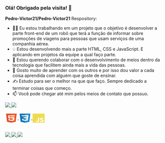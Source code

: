 ### Olá! Obrigado pela visita! 👋

**Pedro-Victor21/Pedro-Victor21** Respository:


- 👨‍💻 Eu estou trabalhando em um projeto que o objetivo é desenvolver a parte front-end de um robô que terá a função de informar sobre promoções de viagens para pessoas que usam serviços de uma companhia aérea.
- 💡 Estou desenvolvendo mais a parte HTML, CSS e JavaScript. E aplicando em projetos da equipe a qual faço parte. 
- 🤝 Estou querendo colaborar com o desenvolvimento de meios dentro da tecnologia que facilitem ainda mais a vida das pessoas. 
- 👋 Gosto muito de aprender com os outros e por isso dou valor a cada coisa aprendida com alguém que goste de ensinar.
- ✍️ Estudo para ser o melhor na que que faço. Sempre dedicado a terminar coisas que começo.
- 📫 Você pode chegar até mim pelos meios de contato que possuo.

<div>
  <a href="https://github.com/pedro-victor21">
  <img height="180em" src="https://github-readme-stats.vercel.app/api?username=pedro-victor21&show_icons=true&theme=dark&include_all_comits=true&count_private=true"/>
  <img height="141em" src="https://github-readme-stats.vercel.app/api/top-langs/?username=pedro-victor21&layout=compact&lags_count=16&theme=dark"/>
</div>

 <div style="display: inline_block"> <br>
   <img align="center" alt="Pedro-HTML" height="30" width="40" src="https://raw.githubusercontent.com/devicons/devicon/master/icons/html5/html5-original.svg">
   <img align="center" alt="Pedro-CSS" height="30" width="40" src="https://raw.githubusercontent.com/devicons/devicon/master/icons/css3/css3-original.svg">
   <img align="center" alt="Pedro-CSS" height="30" width="40" src="https://raw.githubusercontent.com/devicons/devicon/master/icons/javascript/javascript-plain.svg">
   </div>
   
##
   <div>
     <a href="https://www.instagram.com/pdroviic/?theme=dark" target=_blank"> <img src="https://img.shields.io/badge/-Instagram-%23E4405F?style=for-the-badge&logo=instagram&logoColor=white" target="_blank"> </a>
     <a href="https://www.linkedin.com/in/pedrovictorlopes/" target="_blank"> <img src="https://img.shields.io/badge/-LinkedIn-%230077B5?style=for-the-badge&logo=linkedin&logoColor=white" target="_blank"> </a>  
     <a href="https://https://discord.gg/EMfCXVAm" target="_blank"> <img src="https://img.shields.io/badge/-Discord-7289DA?style-for-the-badge&logo-discord&logoColor=white" target="_blank"> </a>
     </div>
   
 
     
     
    
     
   
   
   
   
   
   

